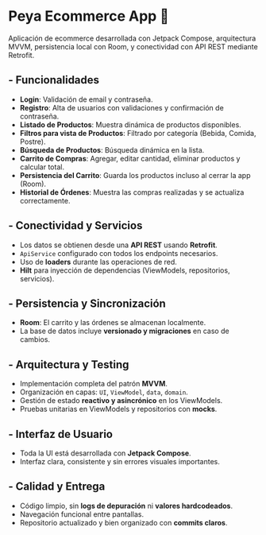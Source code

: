 # Peya Ecommerce App 🛒

Aplicación de ecommerce desarrollada con Jetpack Compose, arquitectura MVVM, persistencia local con Room, y conectividad con API REST mediante Retrofit.

## - Funcionalidades

- **Login**: Validación de email y contraseña.
- **Registro**: Alta de usuarios con validaciones y confirmación de contraseña.
- **Listado de Productos**: Muestra dinámica de productos disponibles.
- **Filtros para vista de Productos**: Filtrado por categoría (Bebida, Comida, Postre).
- **Búsqueda de Productos**: Búsqueda dinámica en la lista.
- **Carrito de Compras**: Agregar, editar cantidad, eliminar productos y calcular total.
- **Persistencia del Carrito**: Guarda los productos incluso al cerrar la app (Room).
- **Historial de Órdenes**: Muestra las compras realizadas y se actualiza correctamente.

## - Conectividad y Servicios

- Los datos se obtienen desde una **API REST** usando **Retrofit**.
- `ApiService` configurado con todos los endpoints necesarios.
- Uso de **loaders** durante las operaciones de red.
- **Hilt** para inyección de dependencias (ViewModels, repositorios, servicios).

## - Persistencia y Sincronización

- **Room**: El carrito y las órdenes se almacenan localmente.
- La base de datos incluye **versionado y migraciones** en caso de cambios.

## - Arquitectura y Testing

- Implementación completa del patrón **MVVM**.
- Organización en capas: `UI`, `ViewModel`, `data`, `domain`.
- Gestión de estado **reactivo y asincrónico** en los ViewModels.
- Pruebas unitarias en ViewModels y repositorios con **mocks**.

## - Interfaz de Usuario

- Toda la UI está desarrollada con **Jetpack Compose**.
- Interfaz clara, consistente y sin errores visuales importantes.

## - Calidad y Entrega

- Código limpio, sin **logs de depuración** ni **valores hardcodeados**.
- Navegación funcional entre pantallas.
- Repositorio actualizado y bien organizado con **commits claros**.


